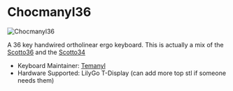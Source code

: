 # Chocmanyl36

![Chocmanyl36]()

A 36 key handwired ortholinear ergo keyboard. This is actually a mix of the [Scotto36](https://github.com/joe-scotto/scottokeebs/tree/main/Scotto36) and the [Scotto34](https://github.com/joe-scotto/scottokeebs/tree/main/Scotto34)

-   Keyboard Maintainer: [Temanyl](https://github.com/temanyl)
-   Hardware Supported: LilyGo T-Display (can add more top stl if someone needs them)

